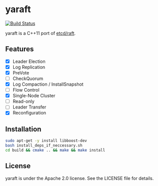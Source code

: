 # yaraft
[![Build Status](https://travis-ci.org/neverchanje/yaraft.svg)](https://travis-ci.org/neverchanje/yaraft)

yaraft is a C++11 port of [etcd/raft](https://github.com/coreos/etcd/tree/master/raft).

## Features

- [x] Leader Election
- [x] Log Replication
- [x] PreVote
- [ ] CheckQuorum
- [x] Log Compaction / InstallSnapshot
- [ ] Flow Control
- [x] Single-Node Cluster
- [ ] Read-only
- [ ] Leader Transfer
- [x] Reconfiguration

## Installation

```bash
sudo apt-get -y install libboost-dev
bash install_deps_if_neccessary.sh
cd build && cmake .. && make && make install
```

## License

yaraft is under the Apache 2.0 license. See the LICENSE file for details.
